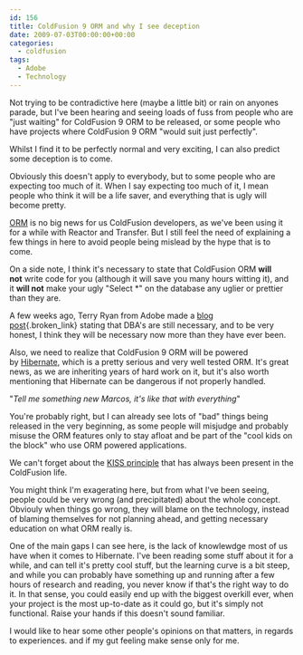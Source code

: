 ```yaml
---
id: 156
title: ColdFusion 9 ORM and why I see deception
date: 2009-07-03T00:00:00+00:00
categories:
  - coldfusion
tags:
  - Adobe
  - Technology
---
```

Not trying to be contradictive here (maybe a little bit) or rain on anyones parade, but I've been hearing and seeing loads of fuss from people who are "just waiting" for ColdFusion 9 ORM to be released, or some people who have projects where ColdFusion 9 ORM "would suit just perfectly".

Whilst I find it to be perfectly normal and very exciting, I can also predict some deception is to come.

Obviously this doesn't apply to everybody, but to some people who are expecting too much of it. When I say expecting too much of it, I mean people who think it will be a life saver, and everything that is ugly will become pretty.

[ORM](http://en.wikipedia.org/wiki/Object-relational_mapping "Object-relational mapping") is no big news for us ColdFusion developers, as we've been using it for a while with Reactor and Transfer. But I still feel the need of explaining a few things in here to avoid people being mislead by the hype that is to come.

On a side note, I think it's necessary to state that ColdFusion ORM **will not** write code for you (although it will save you many hours witting it), and it **will not** make your ugly "Select *" on the database any uglier or prettier than they are.

A few weeks ago, Terry Ryan from Adobe made a [blog post](http://www.terrenceryan.com/blog/post.cfm/on-cform-and-dbas- "Terrance Ryan - On ColdFusion ORM and DBAs"){.broken_link} stating that DBA's are still necessary, and to be very honest, I think they will be necessary now more than they have ever been.

Also, we need to realize that ColdFusion 9 ORM will be powered by [Hibernate](http://www.hibernate.org/ "Hibernate"), which is a pretty serious and very well tested ORM. It's great news, as we are inheriting years of hard work on it, but it's also worth mentioning that Hibernate can be dangerous if not properly handled.
  
"_Tell me something new Marcos, it's like that with everything_"
  
You're probably right, but I can already see lots of "bad" things being released in the very beginning, as some people will misjudge and probably misuse the ORM features only to stay afloat and be part of the "cool kids on the block" who use ORM powered applications.

We can't forget about the [KISS principle](http://en.wikipedia.org/wiki/KISS_principle "Keep it Short and Simple") that has always been present in the ColdFusion life.
  
You might think I'm exagerating here, but from what I've been seeing, people could be very wrong (and precipitated) about the whole concept. Obviouly when things go wrong, they will blame on the technology, instead of blaming themselves for not planning ahead, and getting necessary education on what ORM really is.

One of the main gaps I can see here, is the lack of knowlewdge most of us have when it comes to Hibernate. I've been reading some stuff about it for a while, and can tell it's pretty cool stuff, but the learning curve is a bit steep, and while you can probably have something up and running after a few hours of research and reading, you never know if that's the right way to do it. In that sense, you could easily end up with the biggest overkill ever, when your project is the most up-to-date as it could go, but it's simply not functional. Raise your hands if this doesn't sound familiar.

I would like to hear some other people's opinions on that matters, in regards to experiences. and if my gut feeling make sense only for me.
